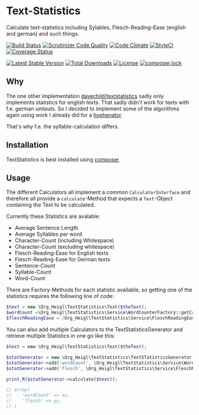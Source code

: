 # Text-Statistics

Calculate text-statistics including Sylables, Flesch-Reading-Ease (english and german) and such things.

[![Build Status](https://travis-ci.org/heiglandreas/TextStatistics.svg?branch=master)](https://travis-ci.org/heiglandreas/TextStatistics)
[![Scrutinizer Code Quality](https://scrutinizer-ci.com/g/heiglandreas/TextStatistics/badges/quality-score.png?b=master)](https://scrutinizer-ci.com/g/heiglandreas/TextStatistics/?branch=master)
[![Code Climate](https://codeclimate.com/github/heiglandreas/TextStatistics/badges/gpa.svg)](https://codeclimate.com/github/heiglandreas/TextStatistics)
[![StyleCI](https://styleci.io/repos/70740411/shield?branch=master)](https://styleci.io/repos/70740411)
[![Coverage Status](https://coveralls.io/repos/github/heiglandreas/TextStatistics/badge.svg?branch=master)](https://coveralls.io/github/heiglandreas/TextStatistics?branch=master)

[![Latest Stable Version](https://poser.pugx.org/org_heigl/textstatistics/v/stable)](https://packagist.org/packages/org_heigl/textstatistics)
[![Total Downloads](https://poser.pugx.org/org_heigl/textstatistics/downloads)](https://packagist.org/packages/org_heigl/textstatistics)
[![License](https://poser.pugx.org/org_heigl/textstatistics/license)](https://packagist.org/packages/org_heigl/textstatistics)
[![composer.lock](https://poser.pugx.org/org_heigl/textstatistics/composerlock)](https://packagist.org/packages/org_heigl/textstatistics)

## Why

The one other implementation [davechild/textstatistics](https://packagist.org/packages/davechild/textstatistics)
sadly only implements statistics for english texts. That sadly didn't work for texts with
f.e. german umlauts. So I decided to implement some of the algorithms again using work I
already did for a [hyphenator](https://packagist.org/packages/org_heigl/hyphenator).

That's why f.e. the syllable-calculation differs.


## Installation

TextStatistics is best installed using [composer](https://getcomposer.org)

## Usage

The different Calculators all implement a common ```CalculatorInterface```
and therefore all provide a ```calculate```-Method that expects a ```Text```-Object 
containing the Text to be calculated.
 
Currently these Statistics are avalable:
 
 * Average Sentence Length
 * Average Syllables per word
 * Character-Count (including Whitespace)
 * Character-Count (excluding whitespace)
 * Flesch-Reading-Ease for English texts
 * Flesch-Reading-Ease for German texts
 * Sentence-Count
 * Syllable-Count
 * Word-Count
 
There are Factory-Methods for each statistic available, so getting one of the statistics 
requires the following line of code:

```php
$text = new \Org_Heigl\TextStatistics\Text($theText);
$wordCount =\Org_Heigl\TextStatistics\Service\WordCounterFactory::getCalculator()->calculate($text);
$fleschReadingEase = /Org_Heigl\TextStatistics\Service\FleschReadingEaseCalculatorFactory::getCalculator()->calculate($text);
```

You can also add multiple Calculators to the TextStatisticsGenerator and retrieve multiple
Statistics in one go like this:

```php
$text = new \Org_Heigl\TextStatistics\Text($theText);

$statGenerator = new \Org_Heigl\TextStatistics\TextSTatisticsGenerator();
$statGenerator->add('wordCount', \Org_Heigl\TextStatistics\Service\WordCounterFactory::getCalculator());
$statGenerator->add('flesch', \Org_Heigl\TextStatistics\Service\FleschReadingEaseCalculatorFactory::getCalculator());

print_R($statGenerator->calculate($text));

// array(
//    'wordCount' => xx,
//    'flesch' => yy,
// )
```